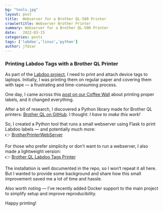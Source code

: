 ```yaml
---
bg: "tools.jpg"
layout: post
title:  Webserver for a Brother QL-500 Printer
crawlertitle: Webserver Brother Printer
summary: Webserver for a Brother QL-500 Printer
date:   2022-03-15
categories: posts
tags: ['labdoo','linux','python']
author: jfdzar
---
```


### Printing Labdoo Tags with a Brother QL Printer

As part of the [Labdoo project](https://platform.labdoo.org/de/content/labels), I need to print and attach device tags to laptops. Initially, I was printing them on regular paper and covering them with tape — a frustrating and time-consuming process.

One day, I came across this [post on our Coffee Wall](https://platform.labdoo.org/de/content/labels) about printing proper labels, and it changed everything.

After a bit of research, I discovered a Python library made for Brother QL printers: [Brother QL on GitHub](https://github.com/pklaus/brother_ql). I thought: _I have to make this work!_

So, I created a Python tool that runs a small webserver using Flask to print Labdoo labels — and potentially much more:  
👉 [BrotherPrinterWebServer](https://github.com/jfdzar/BrotherPrinterWebServer)

For those who prefer simplicity or don’t want to run a webserver, I also made a lightweight version:  
👉 [Brother QL Labdoo Tags Printer](https://github.com/jfdzar/brother_ql_labdoo_tags_printer)

The installation is well documented in the repo, so I won’t repeat it all here. But I wanted to provide some background and share how this small improvement saved me a lot of time and hassle.

Also worth noting — I’ve recently added Docker support to the main project to simplify setup and improve reproducibility.

Happy printing!